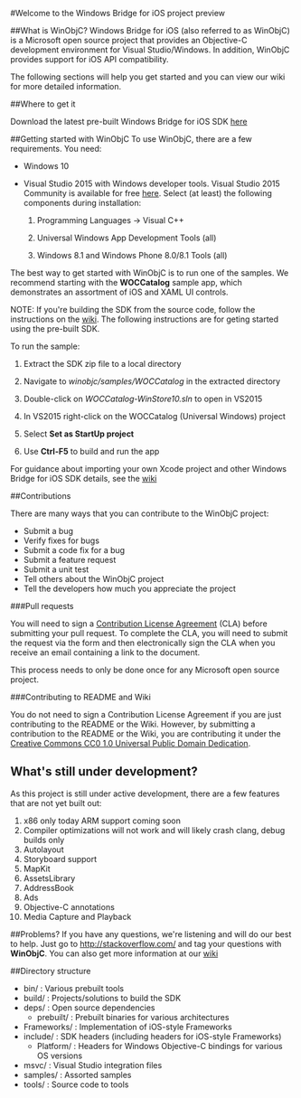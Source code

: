 #Welcome to the Windows Bridge for iOS project preview

##What is WinObjC?
Windows Bridge for iOS (also referred to as WinObjC) is a Microsoft open source project that provides an Objective-C development environment for Visual Studio/Windows. In addition, WinObjC provides support for iOS API compatibility.

The following sections will help you get started and you can view our wiki for more detailed information.

##Where to get it

Download the latest pre-built Windows Bridge for iOS SDK [here](https://github.com/Microsoft/WinObjC/releases/download/0.1.0.150910/winobjc.zip)

##Getting started with WinObjC
To use WinObjC, there are a few requirements. You need:
- Windows 10
- Visual Studio 2015 with Windows developer tools. Visual Studio 2015 Community is available for free [here](https://dev.windows.com/downloads). Select (at least) the following components during installation:

    1. Programming Languages -> Visual C++

    2. Universal Windows App Development Tools (all)

    3. Windows 8.1 and Windows Phone 8.0/8.1 Tools (all)


The best way to get started with WinObjC is to run one of the samples. We recommend starting with the **WOCCatalog** sample app, which demonstrates an assortment of iOS and XAML UI controls.

NOTE: If you're building the SDK from the source code, follow the instructions on the [wiki](https://github.com/Microsoft/WinObjC/wiki). The following instructions are for geting started using the pre-built SDK.

To run the sample:

1. Extract the SDK zip file to a local directory

2. Navigate to *winobjc/samples/WOCCatalog* in the extracted directory

3. Double-click on *WOCCatalog-WinStore10.sln* to open in VS2015

4. In VS2015 right-click on the WOCCatalog (Universal Windows) project

5. Select **Set as StartUp project**

6. Use **Ctrl-F5** to build and run the app


For guidance about importing your own Xcode project and other Windows Bridge for iOS SDK details, see the [wiki](https://github.com/Microsoft/WinObjC/wiki)

##Contributions

There are many ways that you can contribute to the WinObjC project:

- Submit a bug
- Verify fixes for bugs
- Submit a code fix for a bug
- Submit a feature request
- Submit a unit test
- Tell others about the WinObjC project
- Tell the developers how much you appreciate the project

###Pull requests

You will need to sign a [Contribution License Agreement](https://cla.microsoft.com/) (CLA) before submitting your pull request. To complete the CLA, you will need to submit the request via the form and then electronically sign the CLA when you receive an email containing a link to the document.

This process needs to only be done once for any Microsoft open source project.

###Contributing to README and Wiki

You do not need to sign a Contribution License Agreement if you are just contributing to the README or the Wiki. However, by submitting a contribution to the README or the Wiki, you are contributing it under the [Creative Commons CC0 1.0 Universal Public Domain Dedication](http://creativecommons.org/publicdomain/zero/1.0/).

## What's still under development?
As this project is still under active development, there are a few features that are not yet built out:

1. x86 only today ARM support coming soon
2. Compiler optimizations will not work and will likely crash clang, debug builds only
3. Autolayout
4. Storyboard support
5. MapKit
6. AssetsLibrary
7. AddressBook
8. Ads
9. Objective-C annotations
10. Media Capture and Playback


##Problems?
If you have any questions, we're listening and will do our best to help. Just go to http://stackoverflow.com/ and tag your questions with **WinObjC**. You can also get more information at our [wiki](https://github.com/Microsoft/WinObjC/wiki)

##Directory structure

- bin/ : Various prebuilt tools
- build/ : Projects/solutions to build the SDK
- deps/ : Open source dependencies
	- prebuilt/ : Prebuilt binaries for various architectures
- Frameworks/ : Implementation of iOS-style Frameworks
- include/ : SDK headers (including headers for iOS-style Frameworks)
    - Platform/ : Headers for Windows Objective-C bindings for various OS versions
- msvc/ : Visual Studio integration files
- samples/ : Assorted samples
- tools/ : Source code to tools

